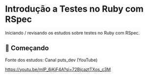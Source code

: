 # Introdução a Testes no Ruby com RSpec

Iniciando / revisando os estudos sobre testes no Ruby com RSpec.

## 🚀 Começando

Fonte dos estudos: Canal puts_dev (YouTube)

https://youtu.be/mIP_6jKjF4A?si=72BjcaztTXos_c3M

